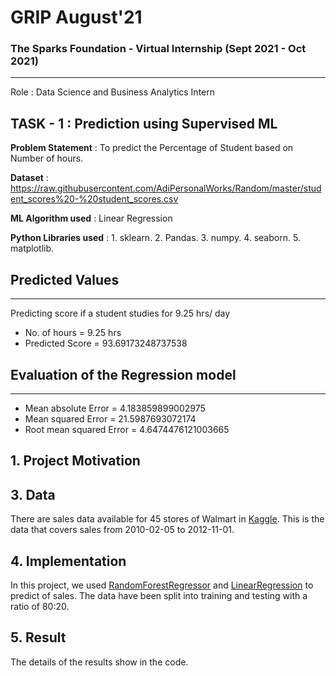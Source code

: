 # GRIP August'21
### The Sparks Foundation - Virtual Internship (Sept 2021 - Oct 2021)
---
Role : Data Science and Business Analytics Intern

## TASK - 1 : Prediction using Supervised ML

**Problem Statement** : To predict the Percentage of Student based on Number of hours.    

**Dataset** : https://raw.githubusercontent.com/AdiPersonalWorks/Random/master/student_scores%20-%20student_scores.csv

**ML Algorithm used** : Linear Regression

**Python Libraries used** :
    1. sklearn.
    2. Pandas.
    3. numpy.
    4. seaborn.
    5. matplotlib.

## Predicted Values 
---
Predicting score if a student studies for 9.25 hrs/ day
- No. of hours = 9.25 hrs
- Predicted Score = 93.69173248737538

## Evaluation of the Regression model
---
- Mean absolute Error = 4.183859899002975
- Mean squared Error = 21.5987693072174
- Root mean squared Error = 4.6474476121003665


## 1. Project Motivation <a name="ProjectMotivation"></a> 



## 3. Data<a name="data"></a> 

There are sales data available for 45 stores of Walmart in [Kaggle](https://www.kaggle.com/aditya6196/retail-analysis-with-walmart-data). This is the data that covers sales from 2010-02-05 to 2012-11-01. 



## 4. Implementation <a name="model"></a> 
In this project, we used [RandomForestRegressor](https://scikit-learn.org/stable/modules/generated/sklearn.ensemble.RandomForestRegressor.html) and [LinearRegression](https://scikit-learn.org/stable/modules/generated/sklearn.linear_model.LinearRegression.html) to predict of sales. The data have been split into training and testing with a ratio of 80:20.



## 5. Result<a name="results"></a>
The details of the results show in the code.

